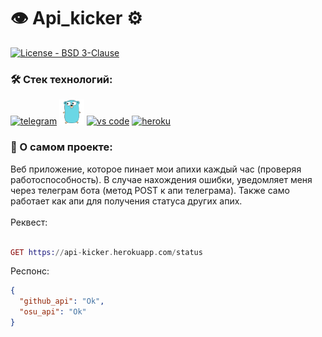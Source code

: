 # 👁️ Api_kicker ⚙️

[![License - BSD 3-Clause](https://img.shields.io/static/v1?label=License&message=BSD+3-Clause&color=%239a68af&style=for-the-badge)](/LICENSE)

<h3 align="left">🛠 Стек технологий:</h3>

<!-- Telegram -->
<a href="https://telegram.org/" target="_blank">
<img src="https://img.icons8.com/color/48/000000/telegram-app--v3.png" alt="telegram" width="40" height="40"/></a>
<!-- Golang -->
<a href="https://golang.org" target="_blank"> 
<img src="https://raw.githubusercontent.com/devicons/devicon/master/icons/go/go-original.svg" alt="go lang" width="40" height="40"/></a>
<!-- Visual Studio Code -->
<a href="https://code.visualstudio.com/" target="_blank">
<img src="https://img.icons8.com/fluent/48/000000/visual-studio-code-2019.png" alt="vs code" width="40" height="40"/></a>
<!-- Heroku -->
<a href="https://www.heroku.com/" target="_blank"><img src="https://img.icons8.com/color/48/000000/heroku.png" alt="heroku" width="40" height="40"/></a>

<h3 align="left">📄 О самом проекте:</h3>
Веб приложение, которое пинает мои апихи каждый час (проверяя работоспособность). В случае нахождения ошибки, уведомляет меня через телеграм бота (метод POST к апи телеграма). Также само работает как апи для получения статуса других апих.
<br/><br/>
Реквест:
<br/><br/>

``` Elixir
GET https://api-kicker.herokuapp.com/status
```


Респонс:

``` JSON
{
  "github_api": "Ok",
  "osu_api": "Ok"
}
```
